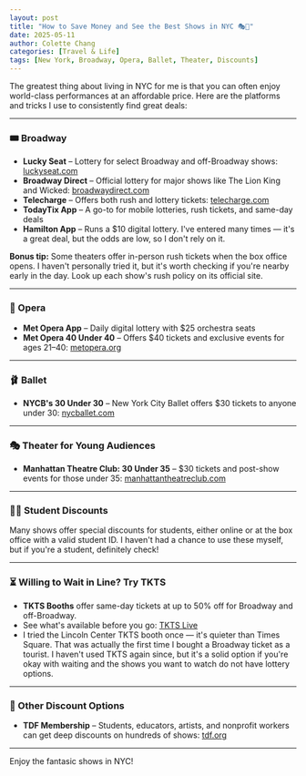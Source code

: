 ```yaml
---
layout: post
title: "How to Save Money and See the Best Shows in NYC 🎭💸"
date: 2025-05-11
author: Colette Chang
categories: [Travel & Life]
tags: [New York, Broadway, Opera, Ballet, Theater, Discounts]
---
```


The greatest thing about living in NYC for me is that you can often enjoy world-class performances at an affordable price. Here are the platforms and tricks I use to consistently find great deals:

---

### 🎟️ Broadway

- **Lucky Seat** – Lottery for select Broadway and off-Broadway shows: [luckyseat.com](https://luckyseat.com)
- **Broadway Direct** – Official lottery for major shows like The Lion King and Wicked: [broadwaydirect.com](https://broadwaydirect.com)
- **Telecharge** – Offers both rush and lottery tickets: [telecharge.com](https://telecharge.com)
- **TodayTix App** – A go-to for mobile lotteries, rush tickets, and same-day deals
- **Hamilton App** – Runs a $10 digital lottery. I've entered many times — it's a great deal, but the odds are low, so I don't rely on it.

**Bonus tip:** Some theaters offer in-person rush tickets when the box office opens. I haven't personally tried it, but it's worth checking if you're nearby early in the day. Look up each show's rush policy on its official site.

---

### 🎼 Opera

- **Met Opera App** – Daily digital lottery with $25 orchestra seats
- **Met Opera 40 Under 40** – Offers $40 tickets and exclusive events for ages 21–40: [metopera.org](https://www.metopera.org)

---

### 🩰 Ballet

- **NYCB's 30 Under 30** – New York City Ballet offers $30 tickets to anyone under 30: [nycballet.com](https://www.nycballet.com)

---

### 🎭 Theater for Young Audiences

- **Manhattan Theatre Club: 30 Under 35** – $30 tickets and post-show events for those under 35: [manhattantheatreclub.com](https://www.manhattantheatreclub.com)

---

### 🧑‍🎓 Student Discounts

Many shows offer special discounts for students, either online or at the box office with a valid student ID. I haven't had a chance to use these myself, but if you're a student, definitely check!

---

### ⏳ Willing to Wait in Line? Try TKTS

- **TKTS Booths** offer same-day tickets at up to 50% off for Broadway and off-Broadway.
- See what's available before you go: [TKTS Live](https://www.tdf.org/nyc/81/TKTS-Live)
- I tried the Lincoln Center TKTS booth once — it's quieter than Times Square. That was actually the first time I bought a Broadway ticket as a tourist. I haven't used TKTS again since, but it's a solid option if you're okay with waiting and the shows you want to watch do not have lottery options.

---

### 🎫 Other Discount Options

- **TDF Membership** – Students, educators, artists, and nonprofit workers can get deep discounts on hundreds of shows: [tdf.org](https://www.tdf.org)

---

Enjoy the fantasic shows in NYC!
